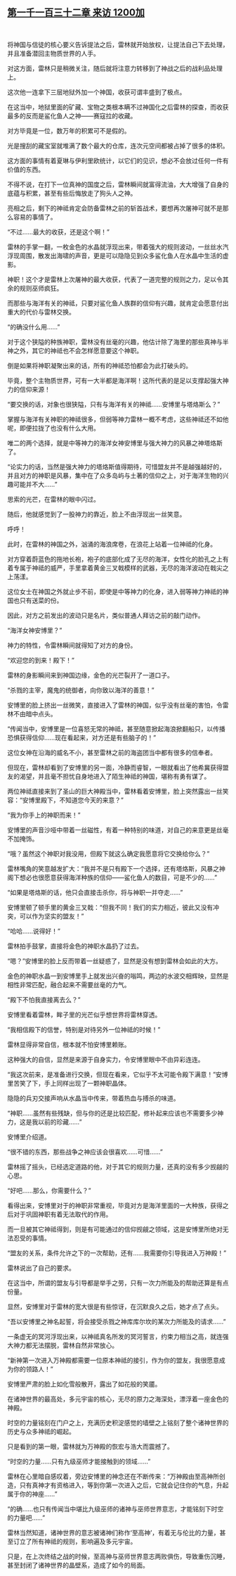 ## [第一千一百三十二章 来访 1200加](https://www.xxbiquge.com/11_11222/9060705.html)
﻿

  将神国与信徒的核心要义告诉提法之后，雷林就开始放权，让提法自己下去处理，并且准备潜回主物质世界的人手。

  对这方面，雷林只是稍微关注，随后就将注意力转移到了神战之后的战利品处理上。

  这次他一连拿下三层地狱外加一个神国，收获可谓丰盛到了极点。

  在这当中，地狱里面的矿藏、宝物之类根本瞒不过神国化之后雷林的探查，而收获最多的反而是鲨化鱼人之神——赛寇拉的收藏。

  对方毕竟是一位，数万年的积累可不是假的。

  光是搜刮的藏宝室就堆满了数个最大的仓库，连次元空间都被占掉了很多的体积。

  这方面的事情有着夏琳与伊利里欧统计，以它们的见识，想必不会放过任何一件有价值的东西。

  不得不说，在打下一位真神的国度之后，雷林瞬间就富得流油，大大增强了自身的底蕴与积累，甚至有些后悔放走了狗头人之神。

  亮相之后，剩下的神祗肯定会防备雷林之前的斩首战术，要想再次屠神可就不是那么容易的事情了。

  “不过……最大的收获，还是这个啊！”

  雷林的手掌一翻，一枚金色的水晶就浮现出来，带着强大的规则波动，一丝丝水汽浮现周围，散发出海啸的声音，更是可以隐隐见到众多鲨化鱼人在水晶中生活的虚影。

  神职！这个才是雷林上次屠神的最大收获，代表了一道完整的规则之力，足以令其余的规则巫师疯狂。

  而那些与海洋有关的神祗，只要对鲨化鱼人族群的信仰有兴趣，就肯定会愿意付出重大的代价与雷林交换。

  “的确没什么用……”

  对于这个狭隘的种族神职，雷林没有丝毫的兴趣，他估计除了海里的那些真神与半神之外，其它的神祗也不会怎样愿意要这个神职。

  倒是如果将神职凝聚出来的话，所有的神祗恐怕都会为此打破头的。

  毕竟，整个主物质世界，可有一大半都是海洋啊！这所代表的是足以支撑起强大神力的信仰来源！

  “要交换的话，对象也很狭隘，只有与海洋有关的神祗……安博里与塔烙斯么？”

  掌握与海洋有关神职的神祗很多，但弱等神力雷林一概不考虑，这些神祗还不如他呢，即便拉拢了也没有什么大用。

  唯二的两个选择，就是中等神力的海洋女神安博里与强大神力的风暴之神塔烙斯了。

  “论实力的话，当然是强大神力的塔烙斯值得期待，可惜盟友并不是越强越好的，并且对方的神职是风暴，集中在了众多岛屿与土著的信仰之上，对于海洋生物的兴趣可能并不大……”

  思索的光芒，在雷林的眼中闪过。

  随后，他就感觉到了一股神力的靠近，脸上不由浮现出一丝笑意。

  呼呼！

  此时，在雷林的神国之外，汹涌的海浪席卷，在浪花上站着一位神祗的化身。

  对方穿着蔚蓝色的拖地长袍，袍子的底部化成了无尽的海洋，女性化的脸孔之上有着专属于神祗的威严，手里拿着黄金三叉戟模样的武器，无尽的海洋波动在戟尖之上荡漾。

  这位女士在神国之外就止步不前，即使是中等神力的化身，进入弱等神力神祗的神国也只有送菜的份。

  因此，对方之前发出的波动只是名片，类似普通人拜访之前的敲门动作。

  “海洋女神安博里？”

  神力的特性，令雷林瞬间就得知了对方的身份。

  “欢迎您的到来！殿下！”

  雷林的身影瞬间来到神国边缘，金色的光芒裂开了一道口子。

  “杀戮的主宰，魔鬼的统御者，向你致以海洋的善意！”

  安博里的脸上挤出一丝微笑，直接进入了雷林的神国，似乎没有丝毫的害怕，令雷林不由暗中点头。

  “传闻当中，安博里是一位喜怒无常的神祗，甚至随意掀起海浪掀翻船只，以传播恐惧获得信仰……现在看起来，对方还是有些脑子的！”

  这位女神在沿海的威名不小，甚至雷林之前的海盗团当中都有很多的信奉者。

  但现在，雷林却看到了安博里的另一面，冷静而睿智，一眼就看出了他希冀获得盟友的渴望，并且毫不担忧自身地进入了陌生神祗的神国，堪称有勇有谋了。

  两位神祗直接来到了圣山的巨大神殿当中，雷林看着安博里，脸上突然露出一丝笑容：“安博里殿下，不知道您今天的来意？”

  “我为你手上的神职而来！”

  安博里的声音沙哑中带着一丝磁性，有着一种特别的味道，对自己的来意更是丝毫不加掩饰。

  “哦？虽然这个神职对我没用，但殿下就这么确定我愿意将它交换给你么？”

  雷林嘴角的笑意越发扩大：“我并不是只有殿下一个选择，还有塔烙斯，风暴之神阁下想必也很愿意获得海洋种族的信仰——鲨化鱼人的数目，可是不少的……”

  “如果是塔烙斯的话，他只会直接击杀你，将与神职一并夺走……”

  安博里顿了顿手里的黄金三叉戟：“但我不同！我们的实力相近，彼此又没有冲突，可以作为坚实的盟友！”

  “哈哈……说得好！”

  雷林拍手鼓掌，直接将金色的神职水晶扔了过去。

  “嗯？”安博里的脸上反而带着一丝疑惑了，显然是没有想到雷林会如此的大方。

  金色的神职水晶一到安博里手上就发出兴奋的嗡鸣，两边的水波交相辉映，显然是相性非常匹配，融合起来不需要丝毫的力气。

  “殿下不怕我直接离去么？”

  安博里看着雷林，眸子里的光芒似乎想世界将雷林穿透。

  “我相信殿下的信誉，特别是对待另外一位神祗的时候！”

  雷林显得非常自信，根本就不怕安博里赖账。

  这种强大的自信，显然是来源于自身实力，令安博里眼中不由异彩连连。

  “我这次前来，是准备进行交换，但现在看来，它似乎不太可能令殿下满意！”安博里苦笑了下，手上同样出现了一颗神职晶体。

  隐隐的兵刃交接声响从水晶当中传来，带着热血与搏杀的味道。

  “神职……虽然有些残缺，但与你的还是比较匹配，修补起来应该也不需要多少神力，这是我以前的珍藏……”

  安博里介绍道。

  “很不错的东西，那些战争之神应该会很喜欢……可惜……”

  雷林摇了摇头，已经选定道路的他，对于其它的规则力量，还真的没有多少觊觎的心思。

  “好吧……那么，你需要什么？”

  看得出来，安博里对于的神职非常重视，毕竟对方是海洋里面的一大种族，获得之后对于巩固神职有着无法取代的作用。

  而一旦被其它神祗得到，则是有可能通过的信仰觊觎之领域，这是安博里所绝对无法忍受的事情。

  “盟友的关系，条件允许之下的一次帮助，还有……我需要你引导我进入万神殿！”

  雷林说出了自己的要求。

  在这当中，所谓的盟友与引导都是举手之劳，只有一次力所能及的帮助还算是有点份量。

  显然，安博里对于雷林的宽大很是有些惊讶，在沉默良久之后，她才点了点头。

  “吾以安博里之神名起誓，将会接受杀戮之神库库尔坎的某次力所能及的请求……”

  一条虚无的冥河浮现出来，以神祗真名所发的冥河誓言，约束力相当之高，就连强大神力都无法摆脱，雷林自然非常放心。

  “新神第一次进入万神殿都需要一位原本神祗的接引，作为你的盟友，我很愿意成为你的领路人！”

  安博里严肃的脸上如化雪般散开，露出了如花般的笑靥。

  在诸神世界的最高处，多元宇宙的核心，无尽的原力之海深处，漂浮着一座金色的神殿。

  时空的力量铭刻在门户之上，充满历史积淀感觉的墙壁之上铭刻了整个诸神世界的历史与众多神祗的崛起。

  只是看到的第一眼，雷林就为万神殿的恢宏与浩大而震撼了。

  “时空的力量……只有九级巫师才能接触到的领域……”

  雷林在心里暗自感叹着，旁边安博里的神念还在不断传来：“万神殿由至高神所创造，只有真神才有资格进入，等到你第一次进入之后，它就会记住你的气息，升起属于你的神座……”

  “的确……也只有传闻当中堪比九级巫师的诸神与巫师世界意志，才能铭刻下时空的力量吧……”

  雷林当然知道，诸神世界的意志被诸神们称作‘至高神’，有着无与伦比的力量，甚至订立了所有神祗的规则，影响遍及多元宇宙。

  只是，在上次终结之战的时候，至高神与巫师世界意志两败俱伤，导致重伤沉睡，甚至封闭了诸神世界的晶壁系，造成了如今的局面。
